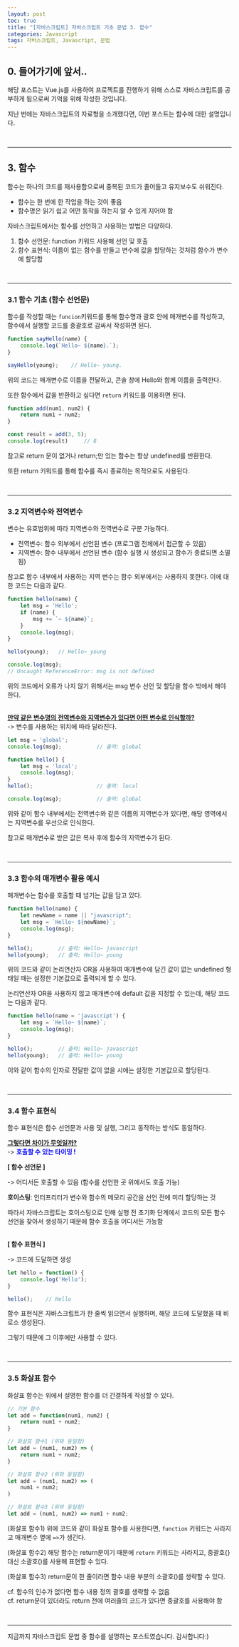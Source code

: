 ```yaml
---
layout: post
toc: true
title: "[자바스크립트] 자바스크립트 기초 문법 3. 함수"
categories: Javascript
tags: 자바스크립트, Javascript, 문법
---
```


## 0. 들어가기에 앞서..
해당 포스트는 Vue.js를 사용하여 프로젝트를 진행하기 위해 스스로 자바스크립트를 공부하게 됨으로써 기억을 위해 작성한 것입니다.

지난 번에는 자바스크립트의 자료형을 소개했다면, 이번 포스트는 함수에 대한 설명입니다.

<br/>
<hr/>

## 3. 함수
함수는 하나의 코드를 재사용함으로써 중복된 코드가 줄어들고 유지보수도 쉬워진다.

- 함수는 한 번에 한 작업을 하는 것이 좋음
- 함수명은 읽기 쉽고 어떤 동작을 하는지 알 수 있게 지어야 함

자바스크립트에서는 함수를 선언하고 사용하는 방법은 다양하다.
1. 함수 선언문: function 키워드 사용해 선언 및 호출
2. 함수 표현식: 이름이 없는 함수를 만들고 변수에 값을 할당하는 것처럼 함수가 변수에 할당함

<br/>
<hr/>

### 3.1 함수 기초 (함수 선언문)
함수를 작성할 때는 `funcion`키워드를 통해 함수명과 괄호 안에 매개변수를 작성하고, 함수에서 실행할 코드를 중괄호로 감싸서 작성하면 된다.

```javascript
function sayHello(name) {
    console.log(`Hello~ ${name}.`);
}

sayHello(young);    // Hello~ young.
```
위의 코드는 매개변수로 이름을 전달하고, 콘솔 창에 Hello와 함께 이름을 출력한다.

또한 함수에서 값을 반환하고 싶다면 `return` 키워드를 이용하면 된다.

```javascript
function add(num1, num2) {
    return num1 + num2;
}

const result = add(3, 5);
console.log(result)     // 8
```

참고로 return 문이 없거나 return;만 있는 함수는 항상 undefined를 반환한다.

또한 return 키워드를 통해 함수를 즉시 종료하는 목적으로도 사용된다.

<br/>
<hr/>

### 3.2 지역변수와 전역변수
변수는 유효범위에 따라 지역변수와 전역변수로 구분 가능하다.

- 전역변수: 함수 외부에서 선언된 변수 (프로그램 전체에서 접근할 수 있음)
- 지역변수: 함수 내부에서 선언된 변수 (함수 실행 시 생성되고 함수가 종료되면 소멸됨)

참고로 함수 내부에서 사용하는 지역 변수는 함수 외부에서는 사용하지 못한다.
이에 대한 코드는 다음과 같다.

```javascript
function hello(name) {
    let msg = 'Hello';
    if (name) {
        msg += `~ ${name}`;
    }
    console.log(msg);
}

hello(young);   // Hello~ young

console.log(msg);
// Uncaught ReferenceError: msg is not defined
```
위의 코드에서 오류가 나지 않기 위해서는 msg 변수 선언 및 할당을 함수 밖에서 해야 한다.

<br/>
<u><b>만약 같은 변수명의 전역변수와 지역변수가 있다면 어떤 변수로 인식할까?</b></u><br/>
-> 변수를 사용하는 위치에 따라 달라진다.

```javascript
let msg = 'global';
console.log(msg);           // 출력: global

function hello() {
    let msg = 'local';
    console.log(msg);
}
hello();                    // 출력: local

console.log(msg);           // 출력: global
```
위와 같이 함수 내부에서는 전역변수와 같은 이름의 지역변수가 있다면, 해당 영역에서는 지역변수를 우선으로 인식한다.

참고로 매개변수로 받은 값은 복사 후에 함수의 지역변수가 된다.

<br/>
<hr/>

### 3.3 함수의 매개변수 활용 예시
매개변수는 함수를 호출할 때 넘기는 값을 담고 있다.

```javascript
function hello(name) {
    let newName = name || "javascript";
    let msg = `Hello~ ${newName}`;
    console.log(msg);
}

hello();        // 출력: Hello~ javascript
hello(young);   // 출력: Hello~ young
```
위의 코드와 같이 논리연산자 OR을 사용하여 매개변수에 담긴 값이 없는 undefined 형태일 때는 설정한 기본값으로 출력되게 할 수 있다.

논리연산자 OR을 사용하지 않고 매개변수에 default 값을 지정할 수 있는데, 해당 코드는 다음과 같다.

```javascript
function hello(name = 'javascript') {
    let msg = `Hello~ ${name}`;
    console.log(msg);
}

hello();        // 출력: Hello~ javascript
hello(young);   // 출력: Hello~ young
```
이와 같이 함수의 인자로 전달한 값이 없을 시에는 설정한 기본값으로 할당된다.

<br/>
<hr/>

### 3.4 함수 표현식
함수 표현식은 함수 선언문과 사용 및 실행, 그리고 동작하는 방식도 동일하다. 

<u><b>그렇다면 차이가 무엇일까?</b></u><br/>
-> <span style="color:blue"><b>호출할 수 있는 타이밍 !</b></span>

<b>[ 함수 선언문 ]</b>

-> 어디서든 호출할 수 있음 (함수를 선언한 곳 위에서도 호출 가능)

<b>호이스팅</b>: 인터프리터가 변수와 함수의 메모리 공간을 선언 전에 미리 할당하는 것

따라서 자바스크립트는 호이스팅으로 인해 실행 전 초기화 단계에서 코드의 모든 함수 선언을 찾아서 생성하기 때문에 함수 호출을 어디서든 가능함

<br/>
<b>[ 함수 표현식 ]</b>

-> 코드에 도달하면 생성

```javascript
let hello = function() {
    console.log('Hello');
}

hello();    // Hello
```
함수 표현식은 자바스크립트가 한 줄씩 읽으면서 실행하며, 해당 코드에 도달했을 때 비로소 생성된다.

그렇기 때문에 그 이후에만 사용할 수 있다.

<br/>
<hr/>

### 3.5 화살표 함수
화살표 함수는 위에서 설명한 함수를 더 간결하게 작성할 수 있다.

```javascript
// 기본 함수
let add = function(num1, num2) {
    return num1 + num2;
}

// 화살표 함수1 (위와 동일함)
let add = (num1, num2) => {
    return num1 + num2;
}

// 화살표 함수2 (위와 동일함)
let add = (num1, num2) => (
    num1 + num2;
)

// 화살표 함수3 (위와 동일함)
let add = (num1, num2) => num1 + num2;
```

(화살표 함수1) 위에 코드와 같이 화살표 함수를 사용한다면, `function` 키워드는 사라지고 매개변수 옆에 `=>`가 생긴다.

(화살표 함수2) 해당 함수는 return문이기 때문에 `return` 키워드는 사라지고, 중괄호{} 대신 소괄호()를 사용해 표현할 수 있다.

(화살표 함수3) return문이 한 줄이라면 함수 내용 부분의 소괄호()를 생략할 수 있다.

cf. 함수의 인수가 없다면 함수 내용 정의 괄호를 생략할 수 없음<br/>
cf. return문이 있더라도 return 전에 여러줄의 코드가 있다면 중괄호를 사용해야 함

<br/>
<hr/>

지금까지 자바스크립트 문법 중 함수를 설명하는 포스트였습니다. 감사합니다:)
